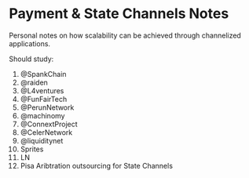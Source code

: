 # Payment & State Channels Notes

Personal notes on how scalability can be achieved through channelized applications.

Should study:
1. @SpankChain 
2. @raiden
3. @L4ventures 
4. @FunFairTech 
5. @PerunNetwork 
6. @machinomy 
7. @ConnextProject
8. @CelerNetwork 
9. @liquiditynet
10. Sprites
11. LN
12. Pisa Aribtration outsourcing for State Channels
